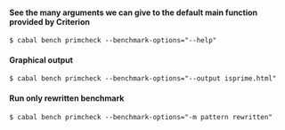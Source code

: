 #### See the many arguments we can give to the default main function provided by Criterion
```
$ cabal bench primcheck --benchmark-options="--help"
```

#### Graphical output
```
$ cabal bench primcheck --benchmark-options="--output isprime.html"
```

#### Run only rewritten benchmark
```
$ cabal bench primcheck --benchmark-options="-m pattern rewritten"
```
